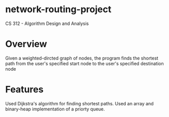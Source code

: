 # network-routing-project
CS 312 - Algorithm Design and Analysis

# Overview

Given a weighted-dircted graph of nodes, the program finds the shortest path from the user's specified start node to the user's specified destination node

# Features

Used Dijkstra's algorithm for finding shortest paths. Used an array and binary-heap implementation of a priorty queue.
